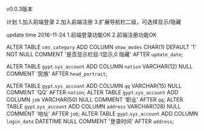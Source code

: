 v0.0.3版本

计划
1.加入前端登录
2.加入前端注册
3.扩展导航栏二级，可选择显示/隐藏

update time 2016-11-24
1.前端登录功能OK
2.前端注册功能OK

ALTER TABLE `cms_category` ADD COLUMN `show_modes` CHAR(1) DEFAULT '1' NOT NULL COMMENT '是否显示栏目:1显示,0 隐藏' AFTER `update_date`; 



ALTER TABLE `gypt`.`sys_account` ADD COLUMN `nation` VARCHAR(12) NULL COMMENT '民族' AFTER `head_portrait`; 

ALTER TABLE `gypt`.`sys_account` ADD COLUMN `qq` VARCHAR(15) NULL COMMENT 'QQ' AFTER `nation`; 
ALTER TABLE `gypt`.`sys_account` ADD COLUMN `job` VARCHAR(50) NULL COMMENT '职业' AFTER `qq`; 
ALTER TABLE `gypt`.`sys_account` ADD COLUMN `address` VARCHAR(128) NULL COMMENT '地址' AFTER `job`; 
ALTER TABLE `gypt`.`sys_account` ADD COLUMN `login_date` DATETIME NULL COMMENT '登录时间' AFTER `address`; 